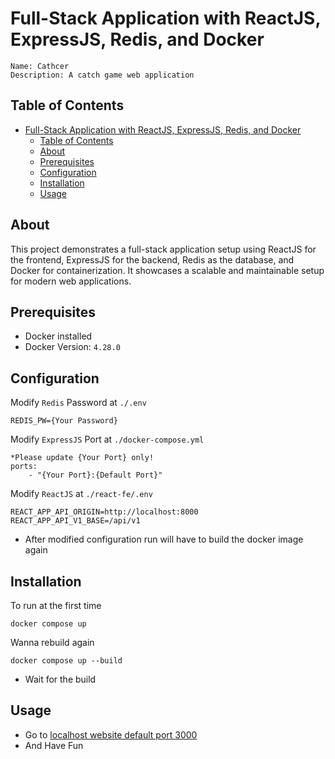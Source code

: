 # Full-Stack Application with ReactJS, ExpressJS, Redis, and Docker
```
Name: Cathcer
Description: A catch game web application
```
## Table of Contents

- [Full-Stack Application with ReactJS, ExpressJS, Redis, and Docker](#full-stack-application-with-reactjs-expressjs-redis-and-docker)
  - [Table of Contents](#table-of-contents)
  - [About](#about)
  - [Prerequisites](#prerequisites)
  - [Configuration](#configuration)
  - [Installation](#installation)
  - [Usage](#usage)

## About

This project demonstrates a full-stack application setup using ReactJS for the frontend, ExpressJS for the backend, Redis as the database, and Docker for containerization. It showcases a scalable and maintainable setup for modern web applications.

## Prerequisites
- Docker installed
- Docker Version: `4.28.0`

## Configuration
Modify `Redis` Password at `./.env`
```
REDIS_PW={Your Password}
```

Modify `ExpressJS` Port at `./docker-compose.yml`
```
*Please update {Your Port} only!
ports:
    - "{Your Port}:{Default Port}"
```
Modify `ReactJS` at `./react-fe/.env`
```
REACT_APP_API_ORIGIN=http://localhost:8000
REACT_APP_API_V1_BASE=/api/v1
```

* After modified configuration run will have to build the docker image again

## Installation
To run at the first time
```
docker compose up
```
Wanna rebuild again
```
docker compose up --build
```
* Wait for the build
## Usage
- Go to [localhost website default port 3000](http://localhost:3000)
- And Have Fun
